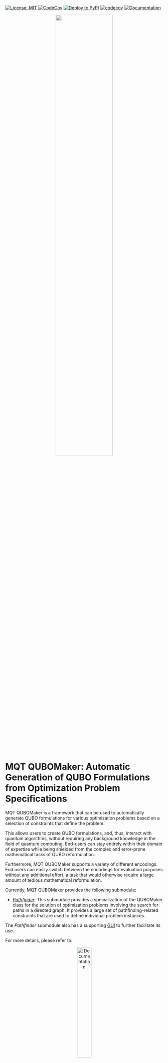[![License: MIT](https://img.shields.io/badge/license-MIT-blue.svg?style=flat-square)](https://opensource.org/licenses/MIT)
[![CodeCov](https://github.com/cda-tum/mqt-qubomaker/actions/workflows/coverage.yml/badge.svg)](https://github.com/cda-tum/mqt-qubomaker/actions/workflows/coverage.yml)
[![Deploy to PyPI](https://github.com/cda-tum/mqt-qubomaker/actions/workflows/deploy.yml/badge.svg)](https://github.com/cda-tum/mqt-qubomaker/actions/workflows/deploy.yml)
[![codecov](https://codecov.io/gh/cda-tum/mqt-qubomaker/graph/badge.svg?token=WB16FSW7OZ)](https://codecov.io/gh/cda-tum/mqt-qubomaker)
[![Documentation](https://img.shields.io/readthedocs/mqt-qubomaker?logo=readthedocs&style=flat-square)](https://mqt-qubomaker.readthedocs.io/en/latest/)

<p align="center">
<picture>
  <source media="(prefers-color-scheme: dark)" srcset="https://raw.githubusercontent.com/cda-tum/mqt-qubomaker/main/docs/_static/mqt_light.png" width="60%">
  <img src="https://raw.githubusercontent.com/cda-tum/mqt-qubomaker/main/docs/_static/mqt_dark.png" width="60%">
</picture>
</p>

# MQT QUBOMaker: Automatic Generation of QUBO Formulations from Optimization Problem Specifications

MQT QUBOMaker is a framework that can be used to automatically generate QUBO formulations for various optimization problems based on a selection of constraints that define the problem.

This allows users to create QUBO formulations, and, thus, interact with quantum algorithms, without requiring any background knowledge in the field of quantum computing. End-users can stay entirely within their domain of expertise while being shielded from the complex and error-prone mathematical tasks of QUBO reformulation.

Furthermore, MQT QUBOMaker supports a variety of different encodings. End users can easily switch between the encodings for evaluation purposes without any additional effort, a task that would otherwise require a large amount of tedious mathematical reformulation.

Currently, MQT QUBOMaker provides the following submodule:

- [_Pathfinder_](./src/mqt/qubomaker/pathfinder/README.md): This submodule provides a specialization of the QUBOMaker class for the solution of optimization problems involving the search for paths in a directed graph. It provides a large set of pathfinding-related constraints that are used to define individual problem instances.

The _Pathfinder_ submodule also has a supporting [GUI](https://cda-tum.github.io/mqt-qubomaker/) to further facilitate its use.

For more details, please refer to:

<p align="center">
  <a href="https://mqt-qubomaker.readthedocs.io/en/latest/">
  <img width=30% src="https://img.shields.io/badge/documentation-blue?style=for-the-badge&logo=read%20the%20docs" alt="Documentation" />
  </a>
</p>

If you have any questions, feel free to create a [discussion](https://github.com/cda-tum/mqt-qubomaker/discussions) or an [issue](https://github.com/cda-tum/mqt-qubomaker/issues) on [GitHub](https://github.com/cda-tum/mqt-qubomaker).

MQT QUBOMaker is part of the [Munich Quantum Toolkit](https://mqt.readthedocs.io/) (MQT) developed by the [Chair for Design Automation](https://www.cda.cit.tum.de/) at the [Technical University of Munich](https://www.tum.de/).

## Getting Started

`mqt-qubomaker` is available via [PyPI](https://pypi.org/project/mqt.qubomaker/).

```console
(venv) $ pip install mqt.qubomaker
```

The following code gives an example of the usage with the `pathfinder` submodule:

```python3
import mqt.qubomaker as qm
import mqt.qubomaker.pathfinder as pf

# define an example graph to investigate.
graph = qm.Graph.from_adjacency_matrix(
    [
        [0, 1, 3, 4],
        [2, 0, 4, 2],
        [1, 5, 0, 3],
        [3, 8, 1, 0],
    ]
)

# select the settings for the QUBO formulation.
settings = pf.PathFindingQUBOGeneratorSettings(
    encoding_type=pf.EncodingTypes.ONE_HOT, n_paths=1, max_path_length=4, loops=True
)

# define the generator to be used for the QUBO formulation.
generator = pf.PathFindingQUBOGenerator(
    objective_function=pf.MinimizePathLength(path_ids=[1]),
    graph=graph,
    settings=settings,
)

# add the constraints that define the problem instance.
generator.add_constraint(pf.PathIsValid(path_ids=[1]))
generator.add_constraint(
    pf.PathContainsVerticesExactlyOnce(vertex_ids=graph.all_vertices, path_ids=[1])
)

# generate and view the QUBO formulation as a QUBO matrix.
print(generator.construct_qubo_matrix())
```

**Detailed documentation and examples are available at [ReadTheDocs](https://mqt-qubomaker.readthedocs.io/en/latest/).**

# Repository Structure

```
.
├── docs/
├── notebooks/
│ ├── input/
│ ├── tsp.ipynb
│ └── tsplib.ipynb
├── src/
│ └── mqt/
│   └── qubomaker/
│     ├── pathfinder/
│       ├── resources/
│         ├── constraints/
│         ├── constraint.json
│         └── input-format.json
│       ├── __init__.py
│       ├── cost_functions.py
│       ├── pathfinder.py
│       └── tsplib.py
│     ├── __init__.py
│     ├── graph.py
│     ├── py.typed
│     ├── qubo_generator.py
│     └── utils.py
├── tests/
│ ├── pathfinder/
│   └── resources/
│     ├── json/
│     ├── tsplib/
│     ├── __init__.py
│     ├── test_cost_functions.py
│     ├── test_json_input.py
│     ├── test_pathfinder.py
│     ├── test_tsplib_input.py
│     └── utils_test.py
│ ├── resources/
│   └── graph/
│     └── graph.py
│ ├── __init__.py
│ └── test_grah.py
```

## References

MQT QUBOMaker has been developed based on methods proposed in the following paper:

- D. Rovara, N. Quetschlich, and R. Wille "[A Framework to Formulate
  Pathfinding Problems for Quantum Computing](https://todo)", arXiv, 2024

## Acknowledgements

The Munich Quantum Toolkit has been supported by the European
Research Council (ERC) under the European Union's Horizon 2020 research and innovation program (grant agreement
No. 101001318), the Bavarian State Ministry for Science and Arts through the Distinguished Professorship Program, as well as the
Munich Quantum Valley, which is supported by the Bavarian state government with funds from the Hightech Agenda Bayern Plus.

<p align="center">
<picture>
<source media="(prefers-color-scheme: dark)" srcset="https://raw.githubusercontent.com/cda-tum/mqt-qubomaker/main/docs/_static/tum_dark.svg" width="28%">
<img src="https://raw.githubusercontent.com/cda-tum/mqt-qubomaker/main/docs/_static/tum_light.svg" width="28%">
</picture>
<picture>
<img src="https://raw.githubusercontent.com/cda-tum/mqt-qubomaker/main/docs/_static/logo-bavaria.svg" width="16%">
</picture>
<picture>
<source media="(prefers-color-scheme: dark)" srcset="https://raw.githubusercontent.com/cda-tum/mqt-qubomaker/main/docs/_static/erc_dark.svg" width="24%">
<img src="https://raw.githubusercontent.com/cda-tum/mqt-qubomaker/main/docs/_static/erc_light.svg" width="24%">
</picture>
<picture>
<img src="https://raw.githubusercontent.com/cda-tum/mqt-qubomaker/main/docs/_static/logo-mqv.svg" width="28%">
</picture>
</p>
